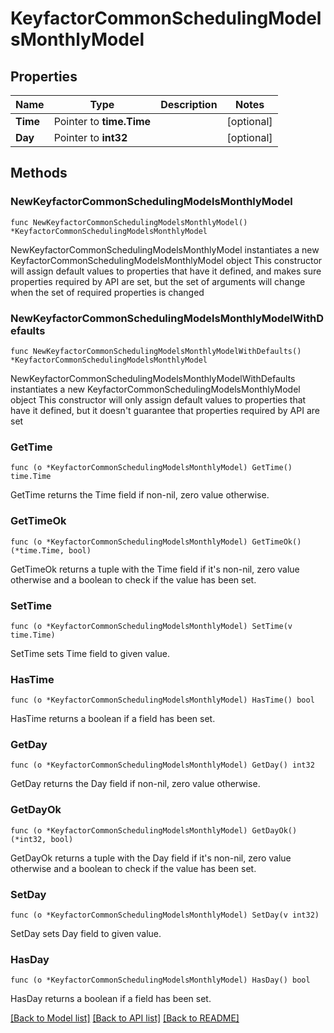 # KeyfactorCommonSchedulingModelsMonthlyModel

## Properties

Name | Type | Description | Notes
------------ | ------------- | ------------- | -------------
**Time** | Pointer to **time.Time** |  | [optional] 
**Day** | Pointer to **int32** |  | [optional] 

## Methods

### NewKeyfactorCommonSchedulingModelsMonthlyModel

`func NewKeyfactorCommonSchedulingModelsMonthlyModel() *KeyfactorCommonSchedulingModelsMonthlyModel`

NewKeyfactorCommonSchedulingModelsMonthlyModel instantiates a new KeyfactorCommonSchedulingModelsMonthlyModel object
This constructor will assign default values to properties that have it defined,
and makes sure properties required by API are set, but the set of arguments
will change when the set of required properties is changed

### NewKeyfactorCommonSchedulingModelsMonthlyModelWithDefaults

`func NewKeyfactorCommonSchedulingModelsMonthlyModelWithDefaults() *KeyfactorCommonSchedulingModelsMonthlyModel`

NewKeyfactorCommonSchedulingModelsMonthlyModelWithDefaults instantiates a new KeyfactorCommonSchedulingModelsMonthlyModel object
This constructor will only assign default values to properties that have it defined,
but it doesn't guarantee that properties required by API are set

### GetTime

`func (o *KeyfactorCommonSchedulingModelsMonthlyModel) GetTime() time.Time`

GetTime returns the Time field if non-nil, zero value otherwise.

### GetTimeOk

`func (o *KeyfactorCommonSchedulingModelsMonthlyModel) GetTimeOk() (*time.Time, bool)`

GetTimeOk returns a tuple with the Time field if it's non-nil, zero value otherwise
and a boolean to check if the value has been set.

### SetTime

`func (o *KeyfactorCommonSchedulingModelsMonthlyModel) SetTime(v time.Time)`

SetTime sets Time field to given value.

### HasTime

`func (o *KeyfactorCommonSchedulingModelsMonthlyModel) HasTime() bool`

HasTime returns a boolean if a field has been set.

### GetDay

`func (o *KeyfactorCommonSchedulingModelsMonthlyModel) GetDay() int32`

GetDay returns the Day field if non-nil, zero value otherwise.

### GetDayOk

`func (o *KeyfactorCommonSchedulingModelsMonthlyModel) GetDayOk() (*int32, bool)`

GetDayOk returns a tuple with the Day field if it's non-nil, zero value otherwise
and a boolean to check if the value has been set.

### SetDay

`func (o *KeyfactorCommonSchedulingModelsMonthlyModel) SetDay(v int32)`

SetDay sets Day field to given value.

### HasDay

`func (o *KeyfactorCommonSchedulingModelsMonthlyModel) HasDay() bool`

HasDay returns a boolean if a field has been set.


[[Back to Model list]](../README.md#documentation-for-models) [[Back to API list]](../README.md#documentation-for-api-endpoints) [[Back to README]](../README.md)


